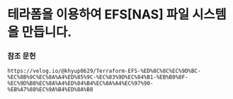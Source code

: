 # 테라폼을 이용하여 EFS[NAS] 파일 시스템을 만듭니다.

### 참조 문헌
```
https://velog.io/@khyup0629/Terraform-EFS-%ED%8C%8C%EC%9D%BC-%EC%8B%9C%EC%8A%A4%ED%85%9C-%EC%83%9D%EC%84%B1-%EB%B0%8F-%EC%9D%B8%EC%8A%A4%ED%84%B4%EC%8A%A4%EC%97%90-%EB%A7%88%EC%9A%B4%ED%8A%B8
```